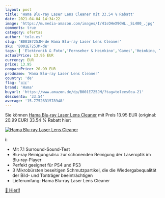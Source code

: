 ```yaml
---
layout: post
title: 'Hama Blu-ray Laser Lens Cleaner mit 33.54 % Rabatt'
date: 2021-04-04 14:34:22
image: 'https://m.media-amazon.com/images/I/41sOHeX9GWL._SL400_.jpg'
comments: true
category: ofertas
author: 'tole.es'
slug: 'B001E725JM-de Hama Blu-ray Laser Lens Cleaner'
sku: 'B001E725JM-de'
tags: [ 'Elektronik & Foto','Fernseher & Heimkino','Games','Heimkino, TV & Video Zubehör','PlayStation 3','Reinigungszubehör für Unterhaltungselektronik','Veraltete Systeme & Micro-Konsolen','Zubehör für Playstation 3','hama', ]
actualPrice: 13.95 EUR
currency: EUR
price: 13.95
comparePrice: 20.99 EUR
prodname: 'Hama Blu-ray Laser Lens Cleaner'
country: 'de'
flag: '🇩🇪'
brand: 'Hama'
buyurl: 'https://www.amazon.de/dp/B001E725JM/?tag=tolees0ca-21'
descuento: '33.54'
average: '15.7752631578948'
---
```


Sie können [Hama Blu-ray Laser Lens Cleaner](https://www.amazon.de/dp/B001E725JM/?tag=tolees0ca-21) mit Preis 13.95 EUR (original: 20.99 EUR) 33.54 % Rabatt hier:

[![Hama Blu-ray Laser Lens Cleaner](https://m.media-amazon.com/images/I/41sOHeX9GWL._SL400_.jpg)](https://www.amazon.de/dp/B001E725JM/?tag=tolees0ca-21)

ℹ️:

- Mit 7.1 Surround-Sound-Test
- Blu-ray Reinigungsdisc zur schonenden Reinigung der Laseroptik im Blu-ray-Player
- Perfekt geeignet für PS4 und PS3
- 3 Mikrobürsten beseitigen Schmutzpartikel, die die Wiedergabequalität der Bild- und Tonträger beeinträchtigen
- Lieferumfang: Hama Blu-ray Laser Lens Cleaner

[🛒 Hier!!](https://www.amazon.de/dp/B001E725JM/?tag=tolees0ca-21)

